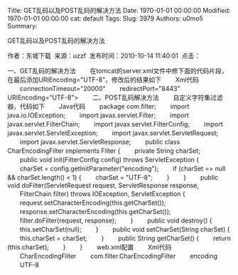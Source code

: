Title: GET乱码以及POST乱码的解决方法
Date: 1970-01-01 00:00:00
Modified: 1970-01-01 00:00:00
cat: default
Tags: 
Slug: 3979
Authors: u0mo5 
Summary: 

GET乱码以及POST乱码的解决方法

作者：东坡下载  来源：uzzf  发布时间：2010-10-14 11:40:01  点击：

一、GET乱码的解决方法
　　在tomcat的server.xml文件中修下面的代码片段，在最后添加URIEncoding="UTF-8"，修改后的结果如下
　　Xml代码
　　connectionTimeout="20000"
　　redirectPort="8443" URIEncoding="UTF-8"&gt;
　　二、POST乱码解决方法
　　自定义字符集过滤器，代码如下
　　Java代码
　　package com.filter;
　　import java.io.IOException;
　　import javax.servlet.Filter;
　　import javax.servlet.FilterChain;
　　import javax.servlet.FilterConfig;
　　import javax.servlet.ServletException;
　　import javax.servlet.ServletRequest;
　　import javax.servlet.ServletResponse;
　　public class CharEncodingFilter implements Filter {
　　private String charSet;
　　public void init(FilterConfig config) throws ServletException {
　　charSet = config.getInitParameter("encoding");
　　if (charSet == null &amp;&amp; charSet.length() &lt; 1) {
　　charSet = "UTF-8";
　　}
　　}
　　public void doFilter(ServletRequest request, ServletResponse response,
　　FilterChain filter) throws IOException, ServletException {
　　request.setCharacterEncoding(this.getCharSet());
　　response.setCharacterEncoding(this.getCharSet());
　　filter.doFilter(request, response);
　　}
　　public void destroy() {
　　this.setCharSet(null);
　　}
　　public void setCharSet(String charSet) {
　　this.charSet = charSet;
　　}
　　public String getCharSet() {
　　return (this.charSet);
　　}
　　}
　　web.xml配置
　　Xml代码
　　CharEncodingFilter
　　com.filter.CharEncodingFilter
　　encoding
　　UTF-8


